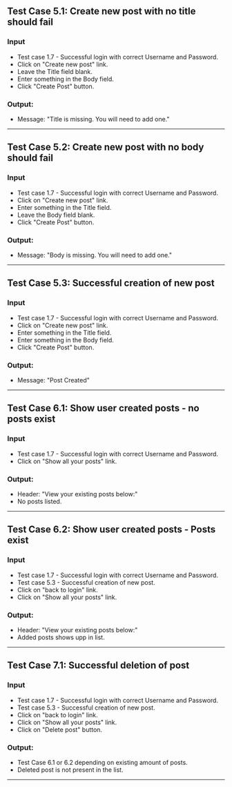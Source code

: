 ## Test Case 5.1: Create new post with no title should fail

### Input
* Test case 1.7 - Successful login with correct Username and Password.
* Click on "Create new post" link.
* Leave the Title field blank.
* Enter something in the Body field.
* Click "Create Post" button.

### Output:
* Message: "Title is missing. You will need to add one."




***

## Test Case 5.2: Create new post with no body should fail

### Input
* Test case 1.7 - Successful login with correct Username and Password.
* Click on "Create new post" link.
* Enter something in the Title field.
* Leave the Body field blank.
* Click "Create Post" button.

### Output:
* Message: "Body is missing. You will need to add one."

***

## Test Case 5.3: Successful creation of new post

### Input
* Test case 1.7 - Successful login with correct Username and Password.
* Click on "Create new post" link.
* Enter something in the Title field.
* Enter something in the Body field.
* Click "Create Post" button.

### Output:
* Message: "Post Created"

***

## Test Case 6.1: Show user created posts - no posts exist

### Input
* Test case 1.7 - Successful login with correct Username and Password.
* Click on "Show all your posts" link.

### Output:
* Header: "View your existing posts below:"
* No posts listed.

***

## Test Case 6.2: Show user created posts - Posts exist

### Input
* Test case 1.7 - Successful login with correct Username and Password.
* Test case 5.3 - Successful creation of new post.
* Click on "back to login" link.
* Click on "Show all your posts" link.

### Output:
* Header: "View your existing posts below:"
* Added posts shows upp in list.

***

## Test Case 7.1: Successful deletion of post

### Input
* Test case 1.7 - Successful login with correct Username and Password.
* Test case 5.3 - Successful creation of new post.
* Click on "back to login" link.
* Click on "Show all your posts" link.
* Click on "Delete post" button.

### Output:
* Test Case 6.1 or 6.2 depending on existing amount of posts.
* Deleted post is not present in the list.

***
